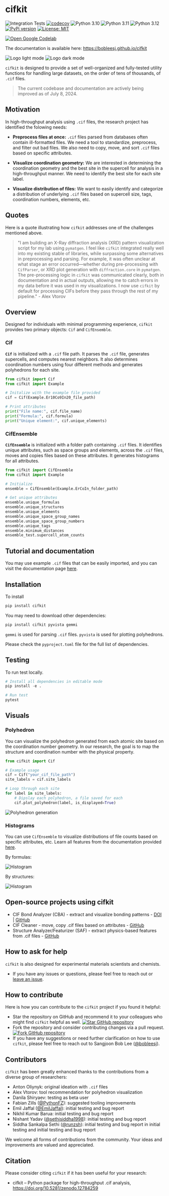 # cifkit

![Integration Tests](https://github.com/bobleesj/cifkit/actions/workflows/python-run-pytest.yml/badge.svg)
[![codecov](https://codecov.io/gh/bobleesj/cifkit/graph/badge.svg?token=AN2YAC337A)](https://codecov.io/gh/bobleesj/cifkit)
![Python 3.10](https://img.shields.io/badge/python-3.10-blue.svg)
![Python 3.11](https://img.shields.io/badge/python-3.11-blue.svg)
![Python 3.12](https://img.shields.io/badge/python-3.12-blue.svg)
[![PyPi version](https://img.shields.io/pypi/v/cifkit.svg)](https://pypi.python.org/pypi/cifkit)
[![License: MIT](https://img.shields.io/badge/License-MIT-yellow.svg)](https://github.com/bobleesj/cifkit/blob/main/LICENSE)

<!-- Open Codelab with a new tab -->

[![Open Google Codelab](https://img.shields.io/badge/Google%20Colab-Open-blue.svg)](https://colab.research.google.com/drive/1mZLFWyYblc2gxRqjP7CejZcUNGbQBzwo#scrollTo=DlB6ZTVaOMpq)

The documentation is available here: https://bobleesj.github.io/cifkit

![Logo light mode](assets/img/logo-black.png#gh-light-mode-only "cifkit logo light")
![Logo dark mode](assets/img/logo-color.png#gh-dark-mode-only "cifkit logo dark")

`cifkit` is designed to provide a set of well-organized and fully-tested utility
functions for handling large datasets, on the order of tens of thousands, of
`.cif` files.

> The current codebase and documentation are actively being improved as of July
> 8, 2024.

## Motivation

In high-throughput analysis using `.cif` files, the research project has
identified the folowing needs:

- **Preprocess files at once:** `.cif` files parsed from databases often contain
  ill-formatted files. We need a tool to standardize, preprocess, and filter out
  bad files. We also need to copy, move, and sort `.cif` files based on specific
  attributes.

- **Visualize coordination geometry:** We are interested in determining the
  coordination geometry and the best site in the supercell for analysis in a
  high-throughput manner. We need to identify the best site for each site label.
- **Visualize distribution of files:** We want to easily identify and categorize
  a distribution of underlying `.cif` files based on supercell size, tags,
  coordination numbers, elements, etc.

## Quotes

Here is a quote illustrating how `cifkit` addresses one of the challenges mentioned above.

> "I am building an X-Ray diffraction analysis (XRD) pattern visualization
> script for my lab using `pymatgen`. I feel like `cifkit` integrated really
> well into my existing stable of libraries, while surpassing some alternatives
> in preprocessing and parsing. For example, it was often unclear at what stage
> an error occurred—whether during pre-processing with `CifParser`, or XRD plot
> generation with `diffraction.core` in `pymatgen`. The pre-processing logic in
> `cifkit` was communicated clearly, both in documentation and in actual
> outputs, allowing me to catch errors in my data before it was used in my
> visualizations. I now use `cifkit` by default for processing CIFs before they
> pass through the rest of my pipeline." - Alex Vtorov

## Overview

Designed for individuals with minimal programming experience, `cifkit` provides
two primary objects: `Cif` and `CifEnsemble`.

### Cif

**`Cif`** is initialized with a `.cif` file path. It parses the `.cif` file,
generates supercells, and computes nearest neighbors. It also determines
coordination numbers using four different methods and generates polyhedrons for
each site.

```python
from cifkit import Cif
from cifkit import Example

# Initalize with the example file provided
cif = Cif(Example.Er10Co9In20_file_path)

# Print attributes
print("File name:", cif.file_name)
print("Formula:", cif.formula)
print("Unique element:", cif.unique_elements)
```

### CifEnsemble

**`CifEnsemble`** is initialized with a folder path containing `.cif` files. It
identifies unique attributes, such as space groups and elements, across the
`.cif` files, moves and copies files based on these attributes. It generates
histograms for all attributes.

```python
from cifkit import CifEnsemble
from cifkit import Example

# Initialize
ensemble = CifEnsemble(Example.ErCoIn_folder_path)

# Get unique attributes
ensemble.unique_formulas
ensemble.unique_structures
ensemble.unique_elements
ensemble.unique_space_group_names
ensemble.unique_space_group_numbers
ensemble.unique_tags
ensemble.minimum_distances
ensemble_test.supercell_atom_counts
```

## Tutorial and documentation

You may use example `.cif` files that can be easily imported, and you can visit
the documentation page [here](https://bobleesj.github.io/cifkit/).

## Installation

To install

```bash
pip install cifkit
```

You may need to download other dependencies:

```bash
pip install cifkit pyvista gemmi
```

`gemmi` is used for parsing `.cif` files. `pyvista` is used for plotting
polyhedrons.

Please check the `pyproject.toml` file for the full list of dependencies.

## Testing

To run test locally.

```python
# Install all dependencies in editable mode
pip install -e .

# Run test
pytest
```

## Visuals

### Polyhedron

You can visualize the polyhedron generated from each atomic site based on the
coordination number geometry. In our research, the goal is to map the structure
and coordination number with the physical property.

```python
from cifkit import Cif

# Example usage
cif = Cif("your_cif_file_path")
site_labels = cif.site_labels

# Loop through each site
for label in site_labels:
    # Dipslay each polyhedron, a file saved for each
    cif.plot_polyhedron(label, is_displayed=True)
```

![Polyhedron generation](assets/img/ErCoIn_polyhedron.png)

### Histograms

You can use `CifEnsemble` to visualize distributions of file counts based on
specific attributes, etc. Learn all features from the documentation provided
[here](https://bobleesj.github.io/cifkit/).

By formulas:

![Histogram](assets/img/histogram-formula.png)

By structures:

![Histogram](assets/img/histogram-structure.png)

## Open-source projects using cifkit

- CIF Bond Analyzer (CBA) - extract and visualize bonding patterns -
  [DOI](https://doi.org/10.1016/j.jallcom.2023.173241) |
  [GitHub](https://github.com/bobleesj/cif-bond-analyzer)
- CIF Cleaner - move, copy .cif files based on attributes -
  [GitHub](https://github.com/bobleesj/cif-cleaner)
- Structure Analyzer/Featurizer (SAF) - extract physics-based features from .cif files -
  [GitHub](https://github.com/bobleesj/structure-analyzer-featurizer)

## How to ask for help

`cifkit` is also designed for experimental materials scientists and chemists.

- If you have any issues or questions, please feel free to reach out or
  [leave an issue](https://github.com/bobleesj/cifkit/issues).

## How to contribute

Here is how you can contribute to the `cifkit` project if you found it helpful:

- Star the repository on GitHub and recommend it to your colleagues who might
  find `cifkit` helpful as well.
  [![Star GitHub repository](https://img.shields.io/github/stars/bobleesj/cifkit.svg?style=social)](https://github.com/bobleesj/cifkit/stargazers)
- Fork the repository and consider contributing changes via a pull request.
  [![Fork GitHub repository](https://img.shields.io/github/forks/bobleesj/cifkit?style=social)](https://github.com/bobleesj/cifkit/network/members)
- If you have any suggestions or need further clarification on how to use
  `cifkit`, please feel free to reach out to Sangjoon Bob Lee
  ([@bobleesj](https://github.com/bobleesj)).

## Contributors

`cifkit` has been greatly enhanced thanks to the contributions from a diverse
group of researchers:

- Anton Oliynyk: original ideation with `.cif` files
- Alex Vtorov: tool recommendation for polyhedron visualization
- Danila Shiryaev: testing as beta user
- Fabian Zills ([@PythonFZ](https://github.com/PythonFZ)): suggested tooling
  improvements
- Emil Jaffal ([@EmilJaffal](https://github.com/EmilJaffal)): initial testing and bug report
- Nikhil Kumar Barua: initial testing and bug report
- Nishant Yadav ([@sethisiddha1998](https://github.com/sethisiddha1998)): initial testing and bug report
- Siddha Sankalpa Sethi ([@runzsh](https://github.com/runzsh)): initial testing and bug report
  in initial testing and initial testing and bug report

We welcome all forms of contributions from the community. Your ideas and
improvements are valued and appreciated.

## Citation

Please consider citing `cifkit` if it has been useful for your research:

- cifkit – Python package for high-throughput .cif analysis, https://doi.org/10.5281/zenodo.12784259
